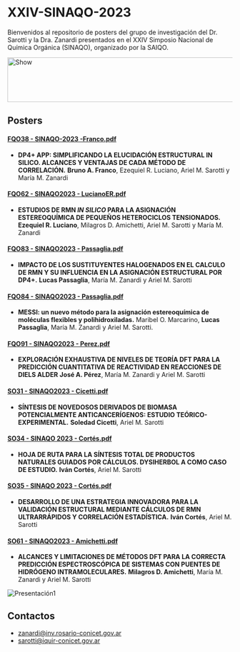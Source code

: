 # XXIV-SINAQO-2023

Bienvenidos al repositorio de posters del grupo de investigación del Dr. Sarotti y la Dra. Zanardi presentados en el XXIV Simposio Nacional de Química Orgánica (SINAQO), organizado por la SAIQO.

<img alt="Show" src="https://github.com/Sarotti-Lab/XXIV-SINAQO-2023/assets/101182775/eb84d5ae-ff25-4d51-a054-6638c6336780" width="578" height="100"/>

## Posters 

#### [FQO38 - SINAQO-2023 -Franco.pdf](https://github.com/Sarotti-Lab/XXIV-SINAQO-2023/files/13241703/FOQ38.-.SINAQO-2023.-Franco.pdf)
* **DP4+ APP: SIMPLIFICANDO LA ELUCIDACIÓN ESTRUCTURAL IN SILICO. ALCANCES Y VENTAJAS DE CADA MÉTODO DE CORRELACIÓN.** 
 **Bruno A. Franco**, Ezequiel R. Luciano, Ariel M. Sarotti y María M. Zanardi 

#### [FQO62 - SINAQO2023 - LucianoER.pdf](https://github.com/Sarotti-Lab/XXIV-SINAQO-2023/files/13242428/FQO62.-.SINAQO2023.-.LucianoER.pdf)
* **ESTUDIOS DE RMN _IN SILICO_ PARA LA ASIGNACIÓN ESTEREOQUÍMICA DE PEQUEÑOS HETEROCICLOS TENSIONADOS.**
  **Ezequiel R. Luciano**, Milagros D. Amichetti, Ariel M. Sarotti y María M. Zanardi

#### [FQO83 - SINAQO2023 - Passaglia.pdf](https://github.com/Sarotti-Lab/XXIV-SINAQO-2023/files/13242465/FQO83.-.SINAQO2023.-.Passaglia.pdf)
* **IMPACTO DE LOS SUSTITUYENTES HALOGENADOS EN EL CALCULO DE RMN Y SU INFLUENCIA EN LA ASIGNACIÓN ESTRUCTURAL POR DP4+.**
  **Lucas Passaglia**, María M. Zanardi y Ariel M. Sarotti

#### [FQO84 - SINAQO2023 - Passaglia.pdf](https://github.com/Sarotti-Lab/XXIV-SINAQO-2023/files/13242494/FQO84.-.SINAQO2023.-.Passaglia.pdf)
* **MESSI: un nuevo método para la asignación estereoquímica de moléculas flexibles y polihidroxiladas.**
  Maribel O. Marcarino, **Lucas Passaglia**, María M. Zanardi y Ariel M. Sarotti.

#### [FQO91 - SINAQO2023 - Perez.pdf](https://github.com/Sarotti-Lab/XXIV-SINAQO-2023/files/13242509/FQO91.-.SINAQO2023.-.Perez.pdf)
* **EXPLORACIÓN EXHAUSTIVA DE NIVELES DE TEORÍA DFT PARA LA PREDICCIÓN CUANTITATIVA DE REACTIVIDAD EN REACCIONES DE DIELS ALDER**
**José A. Pérez**, María M. Zanardi y Ariel M. Sarotti

#### [SO31 - SINAQO2023 - Cicetti.pdf](https://github.com/Sarotti-Lab/XXIV-SINAQO-2023/files/13242527/SO31.-.SINAQO2023.-.Cicetti.pdf)
* **SÍNTESIS DE NOVEDOSOS DERIVADOS DE BIOMASA POTENCIALMENTE ANTICANCERÍGENOS: ESTUDIO TEÓRICO-EXPERIMENTAL.**
  **Soledad Cicetti**, Ariel M. Sarotti

#### [SO34 - SINAQO 2023 - Cortés.pdf](https://github.com/Sarotti-Lab/XXIV-SINAQO-2023/files/13242556/SO34.-.SINAQO.2023.-.Ivan.pdf)
* **HOJA DE RUTA PARA LA SÍNTESIS TOTAL DE PRODUCTOS NATURALES GUIADOS POR CÁLCULOS. DYSIHERBOL A COMO CASO DE ESTUDIO.**
**Iván Cortés**, Ariel M. Sarotti

#### [SO35 - SINAQO 2023 - Cortés.pdf](https://github.com/Sarotti-Lab/XXIV-SINAQO-2023/files/13242561/SO35.-.SINAQO.2023.-.Ivan.pdf)
* **DESARROLLO DE UNA ESTRATEGIA INNOVADORA PARA LA VALIDACIÓN ESTRUCTURAL MEDIANTE CÁLCULOS DE RMN ULTRARRÁPIDOS Y CORRELACIÓN ESTADÍSTICA.**
  **Iván Cortés**, Ariel M. Sarotti

#### [SO61 - SINAQO2023 - Amichetti.pdf](https://github.com/Sarotti-Lab/XXIV-SINAQO-2023/files/13242421/FQO61.-.SINAQO2023.-.Amichetti.pdf)
* **ALCANCES Y LIMITACIONES DE MÉTODOS DFT PARA LA CORRECTA PREDICCIÓN ESPECTROSCÓPICA DE SISTEMAS CON PUENTES DE HIDRÓGENO INTRAMOLECULARES.**
  **Milagros D. Amichetti**, María M. Zanardi y Ariel M. Sarotti

![Presentación1](https://github.com/Sarotti-Lab/XXIV-SINAQO-2023/assets/101182775/a5b82c13-6e97-42e0-9a1b-66f4dac914f9)

## Contactos
* zanardi@inv.rosario-conicet.gov.ar
* sarotti@iquir-conicet.gov.ar
